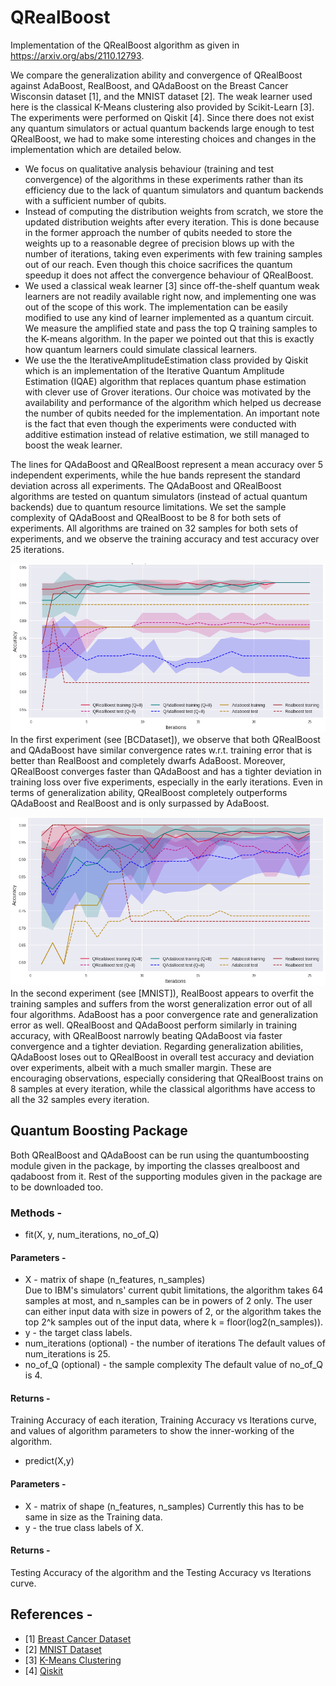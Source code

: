 # QRealBoost

Implementation of the QRealBoost algorithm as given in https://arxiv.org/abs/2110.12793.

We compare the generalization ability and convergence of QRealBoost against AdaBoost, RealBoost, and QAdaBoost on the Breast Cancer Wisconsin dataset [1], and the MNIST dataset [2]. The weak learner used here is the classical K-Means clustering also provided by Scikit-Learn [3]. The experiments were performed on Qiskit [4]. Since there does not exist any quantum simulators or actual quantum backends large enough to test QRealBoost, we had to make some interesting choices and changes in the implementation which are detailed below.

- We focus on qualitative analysis behaviour (training and test convergence) of the algorithms in these experiments rather than its efficiency due to the lack of quantum simulators and quantum backends with a sufficient number of qubits.
- Instead of computing the distribution weights from scratch, we store the updated distribution weights after every iteration. This is done because in the former approach the number of qubits needed to store the weights up to a reasonable degree of precision blows up with the number of iterations, taking even experiments with few training samples out of our reach. Even though this choice sacrifices the quantum speedup it does not affect the convergence behaviour of QRealBoost.
- We used a classical weak learner [3] since off-the-shelf quantum weak learners are not readily available right now, and implementing one was out of the scope of this work. The implementation can be easily modified to use any kind of learner implemented as a quantum circuit. We measure the amplified state and pass the top Q training samples to the K-means algorithm. In the paper we pointed out that this is exactly how quantum learners could simulate classical learners.
- We use the the IterativeAmplitudeEstimation class provided by Qiskit which is an implementation of the Iterative Quantum Amplitude Estimation (IQAE) algorithm that replaces quantum phase estimation with clever use of Grover iterations. Our choice was motivated by the availability and performance of the algorithm which helped us decrease the number of qubits needed for the implementation. An important note is the fact that even though the experiments were conducted with additive estimation instead of relative estimation, we still managed to boost the weak learner.

The lines for QAdaBoost and QRealBoost represent a mean accuracy over 5 independent experiments, while the hue bands represent the standard deviation across all experiments. The QAdaBoost and QRealBoost algorithms are tested on quantum simulators (instead of actual quantum backends) due to quantum resource limitations. We set the sample complexity of QAdaBoost and QRealBoost to be 8 for both sets of experiments. All algorithms are trained on 32 samples for both sets of experiments, and we observe the training accuracy and test accuracy over 25 iterations.

![BCDataset](./BreastCancer_32.png)
In the first experiment (see [BCDataset]), we observe that both QRealBoost and QAdaBoost have similar convergence rates w.r.t. training error that is better than RealBoost and completely dwarfs AdaBoost. Moreover, QRealBoost converges faster than QAdaBoost and has a tighter deviation in training loss over five experiments, especially in the early iterations. Even in terms of generalization ability, QRealBoost completely outperforms QAdaBoost and RealBoost and is only surpassed by AdaBoost.

![MNIST](./MNIST_32.png)
In the second experiment (see [MNIST]), RealBoost appears to overfit the training samples and suffers from the worst generalization error out of all four algorithms. AdaBoost has a poor convergence rate and generalization error as well. QRealBoost and QAdaBoost perform similarly in training accuracy, with QRealBoost narrowly beating QAdaBoost via faster convergence and a tighter deviation. Regarding generalization abilities, QAdaBoost loses out to QRealBoost in overall test accuracy and deviation over experiments, albeit with a much smaller margin. These are encouraging observations, especially considering that QRealBoost trains on 8 samples at every iteration, while the classical algorithms have access to all the 32 samples every iteration.

## Quantum Boosting Package

Both QRealBoost and QAdaBoost can be run using the quantumboosting module given in the package, by importing the classes qrealboost and qadaboost from it. Rest of the supporting modules given in the package are to be downloaded too.

### Methods -

- fit(X, y, num_iterations,  no_of_Q)
#### Parameters -
- X - matrix of shape (n_features, n_samples)
<br> Due to IBM's simulators' current qubit limitations, the algorithm takes 64 samples at most, and n_samples can be in powers of 2 only. The user can either input data with size in powers of 2, or the algorithm takes the top 2^k samples out of the input data, where k = floor(log2(n_samples)).   
- y - the target class labels.
- num_iterations (optional) - the number of iterations
The default values of num_iterations is 25.
- no_of_Q (optional) - the sample complexity
The default value of no_of_Q is 4.
#### Returns -
Training Accuracy of each iteration, Training Accuracy vs Iterations curve, and values of algorithm parameters to show the inner-working of the algorithm.

- predict(X,y)
#### Parameters -
- X - matrix of shape (n_features, n_samples)
Currently this has to be same in size as the Training data.
- y - the true class labels of X.
#### Returns -
Testing Accuracy of the algorithm and the Testing Accuracy vs Iterations curve.

## References -

- [1] [Breast Cancer Dataset](https://scikit-learn.org/stable/modules/generated/sklearn.datasets.load_breast_cancer.html)
- [2] [MNIST Dataset](http://yann.lecun.com/exdb/mnist/)
- [3] [K-Means Clustering](https://scikit-learn.org/stable/modules/generated/sklearn.cluster.KMeans.html)
- [4] [Qiskit](https://qiskit.org/)
